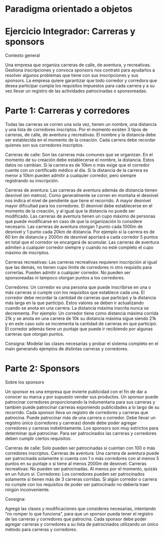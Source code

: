 # Paradigma orientado a objetos

# Ejercicio Integrador: Carreras y sponsors

Contexto general

Una empresa que organiza carreras de calle, de aventura, y recreativas. Gestiona inscripciones y convoca sponsors nos contrató para ayudarlos a resolver algunos problemas que tiene con sus inscripciones y sus sponsors. La empresa quiere garantizar que todo corredor y corredora que desea participar cumpla los requisitos impuestos para cada carrera y a su vez llevar un registro de las actividades patrocinadas o sponsoreadas.

# Parte 1: Carreras y corredores

Todas las carreras se corren una sola vez, tienen un nombre, una distancia y una lista de corredores inscriptos. Por el momento existen 3 tipos de carreras, de calle, de aventura y recreativas. El nombre y la distancia debe ser establecida en el momento de la creación. Cada carrera debe recordar quienes son sus corredores inscriptos.

Carreras de calle: Son las carreras más comunes que se organizan. En el momento de su creación debe establecerse el nombre, la distancia. Estos datos no cambian. Si la carrera es de 10km o más exige que el corredor cuente con un certificado médico al día. Si la distancia de la carrera es menor a 10km pueden admitir a cualquier corredor, pero siempre registrando su inscripción.

Carreras de aventura: Las carreras de aventura además de distancia tienen desnivel (en metros). Como generalmente se corren en montaña el desnivel nos indica el nivel de pendiente que tiene el recorrido. A mayor desnivel mayor dificultad para los corredores. El desnivel debe establecerse en el momento de la creación, y al igual que la distancia no puede ser modificado. Las carreras de aventura tienen un cupo máximo de personas que puede modificarse en caso de que la organización lo considere necesario. Las carreras de aventura otorgan 1 punto cada 1000m de desnivel y 1 punto cada 20km de distancia. Por ejemplo si la carrera es de 60 km de distancia y  2000m de desnivel aportará a cada corredor 5 puntos en total que el corredor se encargará de acumular. Las carreras de aventura admiten a cualquier corredor siempre y cuando no esté completo el cupo máximo de inscriptos.

Carreras recreativas:  Las carreras recreativas requieren inscripción al igual que las demás, no tienen cupo límite de corredores ni otro requisito para correrlas. Pueden admitir a cualquier corredor. No pueden ser sponsoreadas ni tampoco otorgan puntos a los corredores.

Corredores: Un corredor es una persona que puede inscribirse en una o más carreras si cumple con los requisitos que establece cada una. El corredor debe recordar la cantidad de carreras que participó y la distancia más larga en la que participó. Estos valores se deben ir actualizando cuando se anota en una carrera. La distancia máxima inscrita nunca se decrementa. Por ejemplo: Un corredor tiene como distancia máxima corrida 21k y se anota en una carrera de 10k su distancia máxima sigue siendo 21k y en este caso solo se incrementa la cantidad de carreras en que participó. El corredor además tiene un puntaje que puede ir recibiendo por algunas carreras que otorgan puntos.

Consigna: Modelar las clases necesarias y probar el sistema completo en el main generando ejemplos de distintas carreras y corredores.

# Parte 2: Sponsors

Sobre los sponsors

Un sponsor es una empresa que invierte publicidad con el fin de dar a conocer su marca y por supuesto vender sus productos. Un sponsor puede patrocinar corredores proporcionando la indumentaria para sus carreras y también puede patrocinar carreras exponiendo publicidades a lo largo de su recorrido. 
Cada sponsor lleva un registro de corredores y carreras que patrocina. Puede patrocinar más de una carrera o corredor. Debe llevar un registro único (corredores y carreras) donde debe poder agregar corredores y carreras indistintamente.
Los sponsors son muy estrictos para determinar qué patrocinar. Para ser patrocinados las carreras y corredores deben cumplir ciertos requisitos:

Carreras de calle: Solo pueden ser patrocinadas si cuentan con 100 o más corredores inscriptos.
Carreras de aventura: Una carrera de aventura puede ser patrocinada solamente si cuenta con 1 o más corredores con al menos 5 puntos en su puntaje o si tiene al menos 2000m de desnivel.
Carreras recreativas: No pueden ser patrocinadas. Al menos por el momento, quizás en un futuro sí.
Corredores: Los corredores pueden ser patrocinados solamente si tienen más de 3 carreras corridas.
Si algún corredor o carrera no cumple con los requisitos de poder ser patrocinado no debería traer ningún inconveniente.

Consigna: 

Agregá las clases y modificaciones que consideres necesarias, intentando “no romper lo que funciona”, para que un sponsor pueda tener el registro de las carreras y corredores que patrocina. Cada sponsor debe poder agregar carreras y corredores a su lista de patrocinados utilizando un único método para carreras y corredores.
